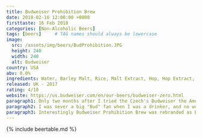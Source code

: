 ```yaml
---
title: Budweiser Prohibition Brew
date: 2018-02-16 12:00:00 +0000
firsttaste: 16 Feb 2018
categories: [Non-Alcoholic Beers]
tags: [beers]     # TAG names should always be lowercase
image:
  src: /assets/img/beers/BudProhibition.JPG
  height: 240
  width: 240
  alt: Budweiser
country: USA
abv: 0.0%
ingredients: Water, Barley Malt, Rice, Malt Extract, Hop, Hop Extract, Natural Flavours.
released: UK - 2017
rating: 4/10
website: https://us.budweiser.com/en/our-beers/budweiser-zero.html
paragraph1: Only two months after I tried the Czech's Budweiser the American Prohibition one, and like the UK courts I couldn't decided between the two. The recipe was crafted by the famous Anheuser Busch family during Prohibition in America during the 1920s and 1930s and was brought back in this form.
paragraph2: I was never a big "Bud" fan when I was a drinker, and no wonder the Americans hated prohibition as like the Czech one was not anything special.
paragraph3: Interestingly Budweiser Prohibition Brew was rebranded as Budweiser Zero.
---
```

{% include beertable.md %}

